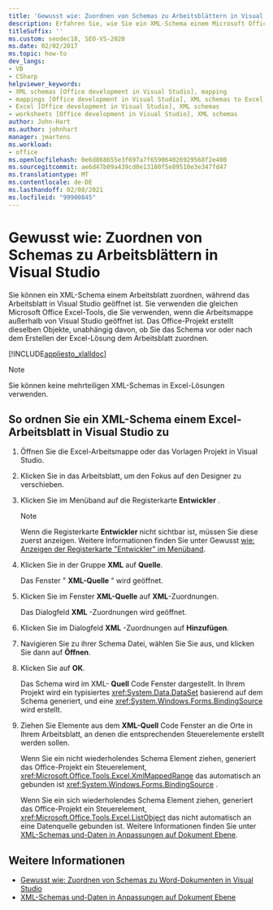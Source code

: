 ```yaml
---
title: 'Gewusst wie: Zuordnen von Schemas zu Arbeitsblättern in Visual Studio'
description: Erfahren Sie, wie Sie ein XML-Schema einem Microsoft Office Excel-Arbeitsblatt zuordnen können, während das Arbeitsblatt in Visual Studio geöffnet ist.
titleSuffix: ''
ms.custom: seodec18, SEO-VS-2020
ms.date: 02/02/2017
ms.topic: how-to
dev_langs:
- VB
- CSharp
helpviewer_keywords:
- XML schemas [Office development in Visual Studio], mapping
- mappings [Office development in Visual Studio], XML schemas to Excel worksheets
- Excel [Office development in Visual Studio], XML schemas
- worksheets [Office development in Visual Studio], XML schemas
author: John-Hart
ms.author: johnhart
manager: jmartens
ms.workload:
- office
ms.openlocfilehash: 0e6d868655e3f697a7f659064026929568f2e400
ms.sourcegitcommit: ae6d47b09a439cd0e13180f5e89510e3e347fd47
ms.translationtype: MT
ms.contentlocale: de-DE
ms.lasthandoff: 02/08/2021
ms.locfileid: "99900845"
---
```

# <a name="how-to-map-schemas-to-worksheets-inside-visual-studio"></a>Gewusst wie: Zuordnen von Schemas zu Arbeitsblättern in Visual Studio
  Sie können ein XML-Schema einem Arbeitsblatt zuordnen, während das Arbeitsblatt in Visual Studio geöffnet ist. Sie verwenden die gleichen Microsoft Office Excel-Tools, die Sie verwenden, wenn die Arbeitsmappe außerhalb von Visual Studio geöffnet ist. Das Office-Projekt erstellt dieselben Objekte, unabhängig davon, ob Sie das Schema vor oder nach dem Erstellen der Excel-Lösung dem Arbeitsblatt zuordnen.

 [!INCLUDE[appliesto_xlalldoc](../vsto/includes/appliesto-xlalldoc-md.md)]

> [!NOTE]
> Sie können keine mehrteiligen XML-Schemas in Excel-Lösungen verwenden.

## <a name="to-map-an-xml-schema-to-an-excel-worksheet-in-visual-studio"></a>So ordnen Sie ein XML-Schema einem Excel-Arbeitsblatt in Visual Studio zu

1. Öffnen Sie die Excel-Arbeitsmappe oder das Vorlagen Projekt in Visual Studio.

2. Klicken Sie in das Arbeitsblatt, um den Fokus auf den Designer zu verschieben.

3. Klicken Sie im Menüband auf die Registerkarte **Entwickler** .

    > [!NOTE]
    > Wenn die Registerkarte **Entwickler** nicht sichtbar ist, müssen Sie diese zuerst anzeigen. Weitere Informationen finden Sie unter Gewusst [wie: Anzeigen der Registerkarte "Entwickler" im Menüband](../vsto/how-to-show-the-developer-tab-on-the-ribbon.md).

4. Klicken Sie in der Gruppe **XML** auf **Quelle**.

     Das Fenster " **XML-Quelle** " wird geöffnet.

5. Klicken Sie im Fenster **XML-Quelle** auf **XML**-Zuordnungen.

     Das Dialogfeld **XML** -Zuordnungen wird geöffnet.

6. Klicken Sie im Dialogfeld **XML** -Zuordnungen auf **Hinzufügen**.

7. Navigieren Sie zu ihrer Schema Datei, wählen Sie Sie aus, und klicken Sie dann auf **Öffnen**.

8. Klicken Sie auf **OK**.

     Das Schema wird im XML- **Quell** Code Fenster dargestellt. In Ihrem Projekt wird ein typisiertes <xref:System.Data.DataSet> basierend auf dem Schema generiert, und eine <xref:System.Windows.Forms.BindingSource> wird erstellt.

9. Ziehen Sie Elemente aus dem **XML-Quell** Code Fenster an die Orte in Ihrem Arbeitsblatt, an denen die entsprechenden Steuerelemente erstellt werden sollen.

     Wenn Sie ein nicht wiederholendes Schema Element ziehen, generiert das Office-Projekt ein Steuerelement, <xref:Microsoft.Office.Tools.Excel.XmlMappedRange> das automatisch an gebunden ist <xref:System.Windows.Forms.BindingSource> .

     Wenn Sie ein sich wiederholendes Schema Element ziehen, generiert das Office-Projekt ein Steuerelement, <xref:Microsoft.Office.Tools.Excel.ListObject> das nicht automatisch an eine Datenquelle gebunden ist. Weitere Informationen finden Sie unter [XML-Schemas und-Daten in Anpassungen auf Dokument Ebene](../vsto/xml-schemas-and-data-in-document-level-customizations.md).

## <a name="see-also"></a>Weitere Informationen
- [Gewusst wie: Zuordnen von Schemas zu Word-Dokumenten in Visual Studio](../vsto/how-to-map-schemas-to-word-documents-inside-visual-studio.md)
- [XML-Schemas und-Daten in Anpassungen auf Dokument Ebene](../vsto/xml-schemas-and-data-in-document-level-customizations.md)
